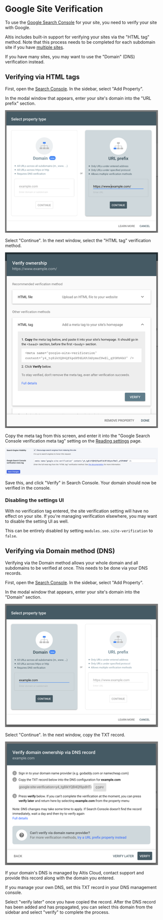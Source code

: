 # Google Site Verification

To use the [Google Search Console](https://search.google.com/search-console/about) for your site, you need to verify your site with Google.

Altis includes built-in support for verifying your sites via the "HTML tag" method. Note that this process needs to be completed for each subdomain site if you have [multiple sites](docs://guides/multiple-sites.md).

If you have many sites, you may want to use the "Domain" (DNS) verification instead.


## Verifying via HTML tags

First, open the [Search Console](https://search.google.com/search-console/ownership). In the sidebar, select "Add Property".

In the modal window that appears, enter your site's domain into the "URL prefix" section.

![Screenshot of verification type window](./assets/gsv-type-url.png)

Select "Continue". In the next window, select the "HTML tag" verification method.

![Screenshot of verification method window](./assets/gsv-select-method.png)

Copy the meta tag from this screen, and enter it into the "Google Search Console verification meta tag" setting on the [Reading settings](internal://admin/options-reading.php) page.

![Screenshot of setting field](./assets/gsv-setting.png)

Save this, and click "Verify" in Search Console. Your domain should now be verified in the console.


### Disabling the settings UI

With no verification tag entered, the site verification setting will have no effect on your site. If you're managing verification elsewhere, you may want to disable the setting UI as well.

This can be entirely disabled by setting `modules.seo.site-verification` to `false`.


## Verifying via Domain method (DNS)

Verifying via the Domain method allows your whole domain and all subdomains to be verified at once. This needs to be done via your DNS records.

First, open the [Search Console](https://search.google.com/search-console/ownership). In the sidebar, select "Add Property".

In the modal window that appears, enter your site's domain into the "Domain" section.

![Screenshot of verification type window](./assets/gsv-type-domain.png)

Select "Continue". In the next window, copy the TXT record.

![Screenshot of DNS record window](./assets/gsv-dns-record.png)

If your domain's DNS is managed by Altis Cloud, contact support and provide this record along with the domain you entered.

If you manage your own DNS, set this TXT record in your DNS management console.

Select "verify later" once you have copied the record. After the DNS record has been added and has propagated, you can select this domain from the sidebar and select "verify" to complete the process.
